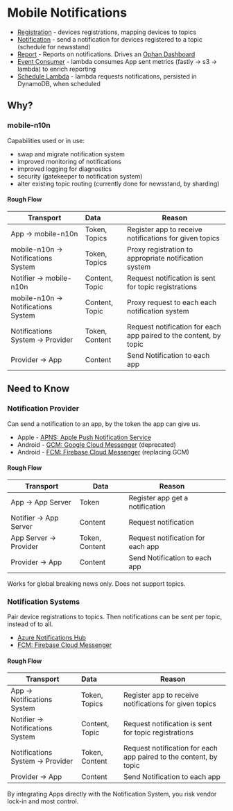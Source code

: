 # Mobile Notifications

* [Registration](registration/README.md) - devices registrations, mapping devices to topics
* [Notification](notification) - send a notification for devices registered to a topic (schedule for newsstand)
* [Report](report) - Reports on notifications. Drives an [Ophan Dashboard](https://dashboard.ophan.co.uk/notifications)
* [Event Consumer](eventconsumer) - lambda consumes App sent metrics (fastly -> s3 -> lambda) to enrich reporting
* [Schedule Lambda](schedulelambda) - lambda requests notifications, persisted in DynamoDB, when scheduled

## Why?
 
### mobile-n10n

Capabilities used or in use:
* swap and migrate notification system
* improved monitoring of notifications
* improved logging for diagnostics
* security (gatekeeper to notification system)
* alter existing topic routing (currently done for newsstand, by sharding)

#### Rough Flow
| Transport | Data | Reason |
| ------------- |:-------------| -----|
| App -> mobile-n10n | Token, Topics | Register app to receive notifications for given topics |
| mobile-n10n -> Notifications System | Token, Topics | Proxy registration to appropriate notification system |
| Notifier -> mobile-n10n| Content, Topic | Request notification is sent for topic registrations |
| mobile-n10n -> Notifications System | Content, Topic | Proxy request to each each notification system |
| Notifications System -> Provider| Token, Content | Request notification for each app paired to the content, by topic  |
| Provider -> App | Content | Send Notification to each app |
 
## Need to Know 
 
### Notification Provider

Can send a notification to an app, by the token the app can give us.

* Apple - [APNS: Apple Push Notification Service](https://developer.apple.com/notifications/)
* Android - [GCM: Google Cloud Messenger](https://developers.google.com/cloud-messaging/)  (deprecated)
* Android - [FCM: Firebase Cloud Messenger](https://firebase.google.com/docs/cloud-messaging/) (replacing GCM)

#### Rough Flow

| Transport | Data | Reason |  |
|---|---|---|---|
| App -> App Server | Token | Register app get a notification  |
| Notifier -> App Server | Content | Request notification |
| App Server -> Provider| Token, Content | Request notification for each app |
| Provider -> App | Content | Send Notification to each app |

Works for global breaking news only.
Does not support topics.


### Notification Systems

Pair device registrations to topics. Then notifications can be sent per topic, instead of to all.

* [Azure Notifications Hub](https://azure.microsoft.com/en-gb/services/notification-hubs/)
* [FCM: Firebase Cloud Messenger](https://firebase.google.com/docs/cloud-messaging/)

#### Rough Flow

| Transport | Data | Reason |
| ------------- |:-------------| -----|
| App -> Notifications System | Token, Topics | Register app to receive notifications for given topics |
| Notifier -> Notifications System | Content, Topic | Request notification is sent for topic registrations |
| Notifications System -> Provider| Token, Content | Request notification for each app paired to the content, by topic  |
| Provider -> App | Content | Send Notification to each app |

By integrating Apps directly with the Notification System, you risk vendor lock-in and most control. 



   

